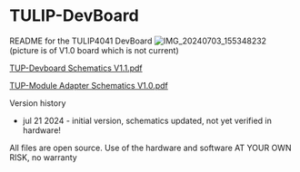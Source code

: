 # TULIP-DevBoard
README for the TULIP4041 DevBoard
![IMG_20240703_155348232](https://github.com/user-attachments/assets/22b03f3b-0087-44d5-83b5-ff748bcbdf11)
(picture is of V1.0 board which is not current)

[TUP-Devboard Schematics V1.1.pdf](https://github.com/user-attachments/files/16324529/TUP-Devboard.Schematics.V1.1.pdf)

[TUP-Module Adapter Schematics V1.0.pdf](https://github.com/user-attachments/files/16324675/TUP-Module.Adapter.Schematics.V1.0.pdf)

Version history

- jul 21 2024   - initial version, schematics updated, not yet verified in hardware!




All files are open source. Use of the hardware and software AT YOUR OWN RISK, no warranty
